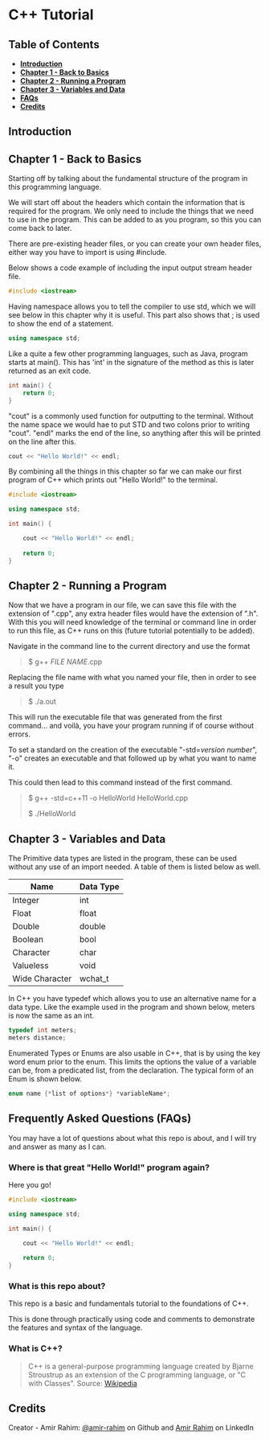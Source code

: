 <a name="C-Plus-Plus-Tutorial"/>

# C++ Tutorial

## Table of Contents

- **[Introduction](#Introduction)**
- **[Chapter 1 - Back to Basics](#Back-to-Basics)**
- **[Chapter 2 - Running a Program](#Running-a-Program)**
- **[Chapter 3 - Variables and Data](#Variables)**
- **[FAQs](#FAQs)**
- **[Credits](#Credits)**

<a name="Introduction"/>

## Introduction

<a name="Back-to-Basics"/>

## Chapter 1 - Back to Basics

Starting off by talking about the fundamental structure of the program in this programming language. 

We will start off about the headers which contain the information that is required for the program.
We only need to include the things that we need to use in the program. This can be added to as you program, so this you can come back to later.

There are pre-existing header files, or you can create your own header files, either way you have to import is using #include.

Below shows a code example of including the input output stream header file.
```C++
#include <iostream>
```

Having namespace allows you to tell the compiler to use std, which we will see below in this chapter why it is useful.
This part also shows that ; is used to show the end of a statement.
```C++
using namespace std;
```

Like a quite a few other programming languages, such as Java, program starts at main().
This has 'int' in the signature of the method as this is later returned as an exit code.
```C++
int main() {
    return 0;
}
```

"cout" is a commonly used function for outputting to the terminal. 
Without the name space we would hae to put STD and two colons prior to writing "cout".
"endl"  marks the end of the line, so anything after this will be printed on the line after this.
```C++
cout << "Hello World!" << endl;
```

By combining all the things in this chapter so far we can make our first program of C++ which prints out "Hello World!" to the terminal.
```C++
#include <iostream>

using namespace std;

int main() {

    cout << "Hello World!" << endl;
    
    return 0;
}
```

<a name="Running-a-Program"/>

## Chapter 2 - Running a Program

Now that we have a program in our file, we can save this file with the extension of ".cpp", any extra header files would have the extension of ".h".
With this you will need knowledge of the terminal or command line in order to run this file, as C++ runs on this (future tutorial potentially to be added).

Navigate in the command line to the current directory and use the format
>$ g++ *FILE NAME*.cpp

Replacing the file name with what you named your file, then in order to see a result you type
>$ ./a.out

This will run the executable file that was generated from the first command... and voilà, you have your program running if of course without errors.

To set a standard on the creation of the executable "-std=*version number*", "-o" creates an executable and that followed up by what you want to name it.

This could then lead to this command instead of the first command.
>$ g++ -std=c++11 -o HelloWorld HelloWorld.cpp
> 
>$ ./HelloWorld

<a name="Variables"/>

## Chapter 3 - Variables and Data

The Primitive data types are listed in the program, these can be used without any use of an import needed. A table of them is listed below as well.

| Name  | Data Type |
| ------------- | ------------- |
| Integer  | int  |
| Float  | float |
| Double  | double  |
| Boolean  | bool  |
| Character  | char  |
| Valueless  | void  |
| Wide Character  | wchat_t  |

In C++ you have typedef which allows you to use an alternative name for a data type. Like the example used in the program and shown below, meters is now the same as an int.

```C++
typedef int meters;
meters distance;
```

Enumerated Types or Enums are also usable in C++, that is by using the key word enum prior to the enum.
This limits the options the value of a variable can be, from a predicated list, from the declaration. 
The typical form of an Enum is shown below.
```C++
enum name {*list of options*} *variableName*; 
```



<a name="FAQs"/>

## Frequently Asked Questions (FAQs)
You may have a lot of questions about what this repo is about, and I will try and answer as many as I can.

### Where is that great "Hello World!" program again?
Here you go!
```C++
#include <iostream>

using namespace std;

int main() {

    cout << "Hello World!" << endl;
    
    return 0;
}
```
### What is this repo about?
This repo is a basic and fundamentals tutorial to the foundations of C++.

This is done through practically using code and comments to demonstrate the features and syntax of the language.

### What is C++?

> C++ is a general-purpose programming language created by Bjarne Stroustrup as an extension of the C programming language, or "C with Classes".
> Source: [Wikipedia](https://en.wikipedia.org/wiki/C++)

<a name="Credits"/>

## Credits
Creator - Amir Rahim: [@amir-rahim](https://github.com/amir-rahim) on Github and [Amir Rahim](https://www.linkedin.com/in/amir-rahim/) on LinkedIn
